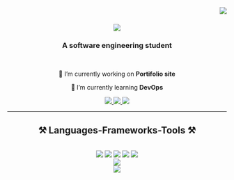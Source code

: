 <img align="right" src="https://visitor-badge.laobi.icu/badge?page_id=RO35ERT.RO35ERT" />
<h1 align="center">
    <img src="https://readme-typing-svg.herokuapp.com/?font=Righteous&size=35&center=true&vCenter=true&width=500&height=70&duration=4000&lines=Hi+There!+👋;+I'm+Phiri+Robert!;" />
</h1>

<h3 align="center">A software engineering student</h3>

<br/>

<div align="center">
 
 🔭 I’m currently working on **Portifolio site**
 
 🌱 I’m currently learning **DevOps**

 </div>
 
<div align="center"> 
  <a href="mailto:phirirobert.robert@gmail.com">
    <img src="https://img.shields.io/badge/Gmail-333333?style=for-the-badge&logo=gmail&logoColor=red" />
  </a>
  <a href="https://www.linkedin.com/in/robert-phiri-b72b51218?utm_source=share&utm_campaign=share_via&utm_content=profile&utm_medium=android_app" target="_blank">
    <img src="https://img.shields.io/badge/LinkedIn-0077B5?style=for-the-badge&logo=linkedin&logoColor=white" target="_blank" />
  </a>
  <a href="" target="_blank">
     <img src="https://img.shields.io/badge/Portfolio-FF5722?style=for-the-badge&logo=todoist&logoColor=white" target="_blank" /> <!-- sqlite, safari, google-chrome are other good icon options -->
  </a>
</div>

 <hr/>
 
<h2 align="center">⚒️ Languages-Frameworks-Tools ⚒️</h2>
<br/>
<div align="center">
    <img src="https://skillicons.dev/icons?i=java,go,javascript,python" />
    <img src="https://skillicons.dev/icons?i=php,ts,elixir,dart"/>
    <img src="https://skillicons.dev/icons?i=mysql,mongodb,postgres"/>
    <img src="https://skillicons.dev/icons?i=html,css"/>
    <img src="https://skillicons.dev/icons?i=react,flutter,django,express" /><br>
    <img src="https://skillicons.dev/icons?i=spring,bootstrap,laravel,nextjs" /><br>
    <img src="https://skillicons.dev/icons?i=tailwind,vscode,github,git,linux,postman" /><br>
</div>
<br/>
